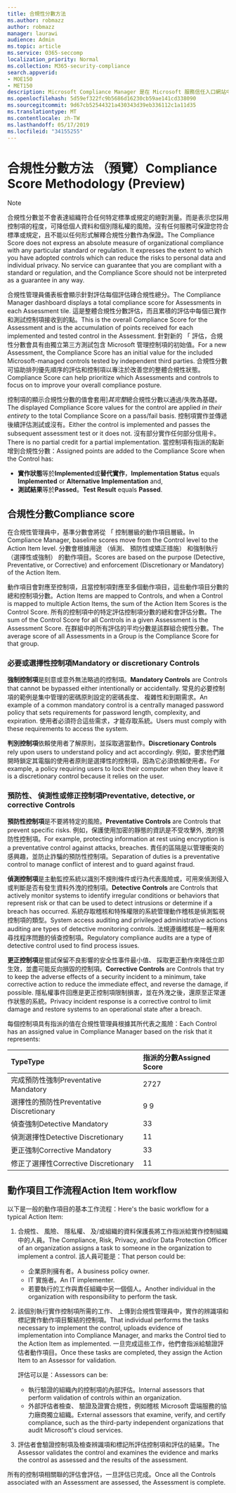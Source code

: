 ```yaml
---
title: 合規性分數方法
ms.author: robmazz
author: robmazz
manager: laurawi
audience: Admin
ms.topic: article
ms.service: O365-seccomp
localization_priority: Normal
ms.collection: M365-security-compliance
search.appverid:
- MOE150
- MET150
description: Microsoft Compliance Manager 是在 Microsoft 服務信任入口網站中的可用工作流程為基礎的風險評估工具。 合規性管理員可讓您追蹤、 指派及驗證與 Microsoft 雲端服務相關的法規合規性活動。
ms.openlocfilehash: 5d59ef322fc9b5686d16230cb59ae141cd338090
ms.sourcegitcommit: 9d67cb52544321a430343d39eb336112c1a11d35
ms.translationtype: MT
ms.contentlocale: zh-TW
ms.lasthandoff: 05/17/2019
ms.locfileid: "34155255"
---
```

# <a name="compliance-score-methodology-preview"></a><span data-ttu-id="de54d-104">合規性分數方法 （預覽）</span><span class="sxs-lookup"><span data-stu-id="de54d-104">Compliance Score Methodology (Preview)</span></span>

> [!NOTE]
> <span data-ttu-id="de54d-p102">合規性分數並不會表達組織符合任何特定標準或規定的絕對測量。而是表示您採用控制項的程度，可降低個人資料和個別隱私權的風險。沒有任何服務可保證您符合標準或規定，且不能以任何形式解釋合規性分數作為保證。</span><span class="sxs-lookup"><span data-stu-id="de54d-p102">The Compliance Score does not express an absolute measure of organizational compliance with any particular standard or regulation. It expresses the extent to which you have adopted controls which can reduce the risks to personal data and individual privacy. No service can guarantee that you are compliant with a standard or regulation, and the Compliance Score should not be interpreted as a guarantee in any way.</span></span>

<span data-ttu-id="de54d-108">合規性管理員儀表板會顯示針對評估每個評估磚合規性總分。</span><span class="sxs-lookup"><span data-stu-id="de54d-108">The Compliance Manager dashboard displays a total compliance score for Assessments in each Assessment tile.</span></span> <span data-ttu-id="de54d-109">這是整體合規性分數評估，而且累積的評估中每個已實作和測試控制項接收到的點。</span><span class="sxs-lookup"><span data-stu-id="de54d-109">This is the overall Compliance Score for the Assessment and is the accumulation of points received for each implemented and tested control in the Assessment.</span></span> <span data-ttu-id="de54d-110">針對新的 「 評估，合規性分數會具有由獨立第三方測試包含 Microsoft 管理控制項的初始值。</span><span class="sxs-lookup"><span data-stu-id="de54d-110">For a new Assessment, the Compliance Score has an initial value for the included Microsoft-managed controls tested by independent third parties.</span></span> <span data-ttu-id="de54d-111">合規性分數可協助排列優先順序的評估和控制項以專注於改善您的整體合規性狀態。</span><span class="sxs-lookup"><span data-stu-id="de54d-111">Compliance Score can help prioritize which Assessments and controls to focus on to improve your overall compliance posture.</span></span>

<span data-ttu-id="de54d-112">控制項的顯示合規性分數的值會套用]*其完整*總合規性分數以通過/失敗為基礎。</span><span class="sxs-lookup"><span data-stu-id="de54d-112">The displayed Compliance Score values for the control are applied *in their entirety* to the total Compliance Score on a pass/fail basis.</span></span> <span data-ttu-id="de54d-113">控制項實作並傳遞後續評估測試或沒有。</span><span class="sxs-lookup"><span data-stu-id="de54d-113">Either the control is implemented and passes the subsequent assessment test or it does not.</span></span> <span data-ttu-id="de54d-114">沒有部分實作任何部分信用卡。</span><span class="sxs-lookup"><span data-stu-id="de54d-114">There is no partial credit for a partial implementation.</span></span> <span data-ttu-id="de54d-115">當控制項有指派的點新增到合規性分數：</span><span class="sxs-lookup"><span data-stu-id="de54d-115">Assigned points are added to the Compliance Score when the Control has:</span></span>

- <span data-ttu-id="de54d-116">**實作狀態**等於**Implemented**或**替代實作**，</span><span class="sxs-lookup"><span data-stu-id="de54d-116">**Implementation Status** equals **Implemented** or **Alternative Implementation** and,</span></span>
- <span data-ttu-id="de54d-117">**測試結果**等於**Passed**。</span><span class="sxs-lookup"><span data-stu-id="de54d-117">**Test Result** equals **Passed**.</span></span>

## <a name="compliance-score"></a><span data-ttu-id="de54d-118">合規性分數</span><span class="sxs-lookup"><span data-stu-id="de54d-118">Compliance score</span></span>
  
<span data-ttu-id="de54d-119">在合規性管理員中，基準分數會將從 「 控制層級的動作項目層級。</span><span class="sxs-lookup"><span data-stu-id="de54d-119">In Compliance Manager, baseline scores move from the Control level to the Action Item level.</span></span> <span data-ttu-id="de54d-120">分數會根據用途 （偵測、 預防性或矯正措施） 和強制執行 （選擇性或強制） 的動作項目。</span><span class="sxs-lookup"><span data-stu-id="de54d-120">Scores are based on the purpose (Detective, Preventative, or Corrective) and enforcement (Discretionary or Mandatory) of the Action Item.</span></span>

<span data-ttu-id="de54d-121">動作項目會對應至控制項，且當控制項對應至多個動作項目，這些動作項目分數的總和控制項分數。</span><span class="sxs-lookup"><span data-stu-id="de54d-121">Action Items are mapped to Controls, and when a Control is mapped to multiple Action Items, the sum of the Action Item Scores is the Control Score.</span></span> <span data-ttu-id="de54d-122">所有的控制項中的特定評估控制項分數的總和會評估分數。</span><span class="sxs-lookup"><span data-stu-id="de54d-122">The sum of the Control Score for all Controls in a given Assessment is the Assessment Score.</span></span> <span data-ttu-id="de54d-123">在群組中的所有評估的平均分數是該群組合規性分數。</span><span class="sxs-lookup"><span data-stu-id="de54d-123">The average score of all Assessments in a Group is the Compliance Score for that group.</span></span>
  
### <a name="mandatory-or-discretionary-controls"></a><span data-ttu-id="de54d-124">必要或選擇性控制項</span><span class="sxs-lookup"><span data-stu-id="de54d-124">Mandatory or discretionary Controls</span></span>
  
 <span data-ttu-id="de54d-125">**強制控制項**是刻意或意外無法略過的控制項。</span><span class="sxs-lookup"><span data-stu-id="de54d-125">**Mandatory Controls** are Controls that cannot be bypassed either intentionally or accidentally.</span></span> <span data-ttu-id="de54d-126">常見的必要控制項的範例是集中管理的密碼原則設定的密碼長度、 複雜性和到期需求。</span><span class="sxs-lookup"><span data-stu-id="de54d-126">An example of a common mandatory control is a centrally managed password policy that sets requirements for password length, complexity, and expiration.</span></span> <span data-ttu-id="de54d-127">使用者必須符合這些需求，才能存取系統。</span><span class="sxs-lookup"><span data-stu-id="de54d-127">Users must comply with these requirements to access the system.</span></span>
  
 <span data-ttu-id="de54d-128">**判別控制項**依賴使用者了解原則，並採取適當動作。</span><span class="sxs-lookup"><span data-stu-id="de54d-128">**Discretionary Controls** rely upon users to understand policy and act accordingly.</span></span> <span data-ttu-id="de54d-129">例如，要求他們離開時鎖定其電腦的使用者原則是選擇性的控制項，因為它必須依賴使用者。</span><span class="sxs-lookup"><span data-stu-id="de54d-129">For example, a policy requiring users to lock their computer when they leave it is a discretionary control because it relies on the user.</span></span>
  
### <a name="preventative-detective-or-corrective-controls"></a><span data-ttu-id="de54d-130">預防性、 偵測性或修正控制項</span><span class="sxs-lookup"><span data-stu-id="de54d-130">Preventative, detective, or corrective Controls</span></span>
  
 <span data-ttu-id="de54d-131">**預防性控制項**是不要將特定的風險。</span><span class="sxs-lookup"><span data-stu-id="de54d-131">**Preventative Controls** are Controls that prevent specific risks.</span></span> <span data-ttu-id="de54d-132">例如，保護使用加密的靜態的資訊是不受攻擊外, 洩的預防性控制項。</span><span class="sxs-lookup"><span data-stu-id="de54d-132">For example, protecting information at rest using encryption is a preventative control against attacks, breaches.</span></span> <span data-ttu-id="de54d-133">責任的區隔是以管理衝突的感興趣，並防止詐騙的預防性控制項。</span><span class="sxs-lookup"><span data-stu-id="de54d-133">Separation of duties is a preventative control to manage conflict of interest and to guard against fraud.</span></span>
  
 <span data-ttu-id="de54d-134">**偵測控制項**是主動監控系統以識別不規則條件或行為代表風險或，可用來偵測侵入或判斷是否有發生資料外洩的控制項。</span><span class="sxs-lookup"><span data-stu-id="de54d-134">**Detective Controls** are Controls that actively monitor systems to identify irregular conditions or behaviors that represent risk or that can be used to detect intrusions or determine if a breach has occurred.</span></span> <span data-ttu-id="de54d-135">系統存取稽核和特殊權限的系統管理動作稽核是偵測監視控制項的類型。</span><span class="sxs-lookup"><span data-stu-id="de54d-135">System access auditing and privileged administrative actions auditing are types of detective monitoring controls.</span></span> <span data-ttu-id="de54d-136">法規遵循稽核是一種用來尋找程序問題的偵查控制項。</span><span class="sxs-lookup"><span data-stu-id="de54d-136">Regulatory compliance audits are a type of detective control used to find process issues.</span></span>
  
<span data-ttu-id="de54d-137">**更正控制項**是嘗試保留不良影響的安全性事件最小值、 採取更正動作來降低立即生效，並盡可能反向損毀的控制項。</span><span class="sxs-lookup"><span data-stu-id="de54d-137">**Corrective Controls** are Controls that try to keep the adverse effects of a security incident to a minimum, take corrective action to reduce the immediate effect, and reverse the damage, if possible.</span></span> <span data-ttu-id="de54d-138">隱私權事件回應是更正控制項限制損害，並在外洩之後，還原至正常運作狀態的系統。</span><span class="sxs-lookup"><span data-stu-id="de54d-138">Privacy incident response is a corrective control to limit damage and restore systems to an operational state after a breach.</span></span>
  
<span data-ttu-id="de54d-139">每個控制項具有指派的值在合規性管理員根據其所代表之風險：</span><span class="sxs-lookup"><span data-stu-id="de54d-139">Each Control has an assigned value in Compliance Manager based on the risk that it represents:</span></span>

|<span data-ttu-id="de54d-140">**Type**</span><span class="sxs-lookup"><span data-stu-id="de54d-140">**Type**</span></span>|<span data-ttu-id="de54d-141">**指派的分數**</span><span class="sxs-lookup"><span data-stu-id="de54d-141">**Assigned Score**</span></span>|
|:-----|:-----|
| <span data-ttu-id="de54d-142">完成預防性強制</span><span class="sxs-lookup"><span data-stu-id="de54d-142">Preventative Mandatory</span></span> | <span data-ttu-id="de54d-143">27</span><span class="sxs-lookup"><span data-stu-id="de54d-143">27</span></span> |
| <span data-ttu-id="de54d-144">選擇性的預防性</span><span class="sxs-lookup"><span data-stu-id="de54d-144">Preventative Discretionary</span></span> | <span data-ttu-id="de54d-145">9 </span><span class="sxs-lookup"><span data-stu-id="de54d-145">9</span></span> |
| <span data-ttu-id="de54d-146">偵查強制</span><span class="sxs-lookup"><span data-stu-id="de54d-146">Detective Mandatory</span></span> | <span data-ttu-id="de54d-147">3</span><span class="sxs-lookup"><span data-stu-id="de54d-147">3</span></span> |
| <span data-ttu-id="de54d-148">偵測選擇性</span><span class="sxs-lookup"><span data-stu-id="de54d-148">Detective Discretionary</span></span> | <span data-ttu-id="de54d-149">1</span><span class="sxs-lookup"><span data-stu-id="de54d-149">1</span></span> |
| <span data-ttu-id="de54d-150">更正強制</span><span class="sxs-lookup"><span data-stu-id="de54d-150">Corrective Mandatory</span></span> | <span data-ttu-id="de54d-151">3</span><span class="sxs-lookup"><span data-stu-id="de54d-151">3</span></span> |
| <span data-ttu-id="de54d-152">修正了選擇性</span><span class="sxs-lookup"><span data-stu-id="de54d-152">Corrective Discretionary</span></span> | <span data-ttu-id="de54d-153">1</span><span class="sxs-lookup"><span data-stu-id="de54d-153">1</span></span> |
  
## <a name="action-item-workflow"></a><span data-ttu-id="de54d-154">動作項目工作流程</span><span class="sxs-lookup"><span data-stu-id="de54d-154">Action Item workflow</span></span>

<span data-ttu-id="de54d-155">以下是一般的動作項目的基本工作流程：</span><span class="sxs-lookup"><span data-stu-id="de54d-155">Here's the basic workflow for a typical Action Item:</span></span>
  
1. <span data-ttu-id="de54d-156">合規性、 風險、 隱私權、 及/或組織的資料保護長將工作指派給實作控制組織中的人員。</span><span class="sxs-lookup"><span data-stu-id="de54d-156">The Compliance, Risk, Privacy, and/or Data Protection Officer of an organization assigns a task to someone in the organization to implement a control.</span></span> <span data-ttu-id="de54d-157">該人員可能是：</span><span class="sxs-lookup"><span data-stu-id="de54d-157">That person could be:</span></span>

    - <span data-ttu-id="de54d-158">企業原則擁有者。</span><span class="sxs-lookup"><span data-stu-id="de54d-158">A business policy owner.</span></span>
    - <span data-ttu-id="de54d-159">IT 實施者。</span><span class="sxs-lookup"><span data-stu-id="de54d-159">An IT implementer.</span></span>
    - <span data-ttu-id="de54d-160">若要執行的工作與責任組織中另一個個人。</span><span class="sxs-lookup"><span data-stu-id="de54d-160">Another individual in the organization with responsibility to perform the task.</span></span>

2. <span data-ttu-id="de54d-161">該個別執行實作控制項所需的工作、 上傳到合規性管理員中，實作的辨識項和標記實作動作項目繫結的控制項。</span><span class="sxs-lookup"><span data-stu-id="de54d-161">That individual performs the tasks necessary to implement the control, uploads evidence of implementation into Compliance Manager, and marks the Control tied to the Action Item as implemented.</span></span> <span data-ttu-id="de54d-162">一旦完成這些工作，他們會指派給驗證評估者動作項目。</span><span class="sxs-lookup"><span data-stu-id="de54d-162">Once these tasks are completed, they assign the Action Item to an Assessor for validation.</span></span>

    <span data-ttu-id="de54d-163">評估可以是：</span><span class="sxs-lookup"><span data-stu-id="de54d-163">Assessors can be:</span></span>

    - <span data-ttu-id="de54d-164">執行驗證的組織內的控制項的內部評估。</span><span class="sxs-lookup"><span data-stu-id="de54d-164">Internal assessors that perform validation of controls within an organization.</span></span>
    - <span data-ttu-id="de54d-165">外部評估者檢查、 驗證及證實合規性，例如稽核 Microsoft 雲端服務的協力廠商獨立組織。</span><span class="sxs-lookup"><span data-stu-id="de54d-165">External assessors that examine, verify, and certify compliance, such as the third-party independent organizations that audit Microsoft's cloud services.</span></span>

3. <span data-ttu-id="de54d-166">評估者會驗證控制項及檢查辨識項和標記所評估控制項和評估的結果。</span><span class="sxs-lookup"><span data-stu-id="de54d-166">The Assessor validates the control and examines the evidence and marks the control as assessed and the results of the assessment.</span></span>

<span data-ttu-id="de54d-167">所有的控制項相關聯的評估會評估，一旦評估已完成。</span><span class="sxs-lookup"><span data-stu-id="de54d-167">Once all the Controls associated with an Assessment are assessed, the Assessment is complete.</span></span>